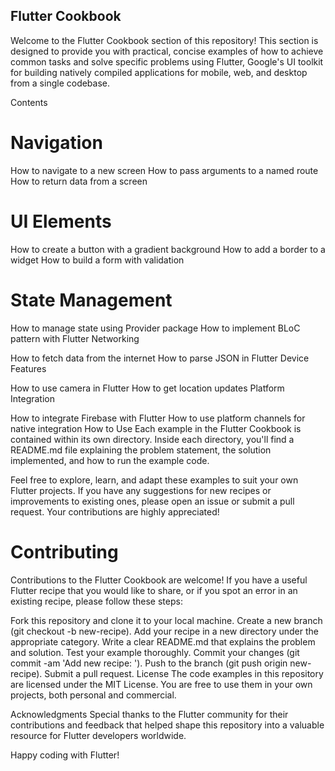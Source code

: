 
## Flutter Cookbook
Welcome to the Flutter Cookbook section of this repository! This section is designed to provide you with practical, concise examples of how to achieve common tasks and solve specific problems using Flutter, Google's UI toolkit for building natively compiled applications for mobile, web, and desktop from a single codebase.

Contents
# Navigation

How to navigate to a new screen
How to pass arguments to a named route
How to return data from a screen

# UI Elements

How to create a button with a gradient background
How to add a border to a widget
How to build a form with validation

# State Management

How to manage state using Provider package
How to implement BLoC pattern with Flutter
Networking

How to fetch data from the internet
How to parse JSON in Flutter
Device Features

How to use camera in Flutter
How to get location updates
Platform Integration

How to integrate Firebase with Flutter
How to use platform channels for native integration
How to Use
Each example in the Flutter Cookbook is contained within its own directory. Inside each directory, you'll find a README.md file explaining the problem statement, the solution implemented, and how to run the example code.

Feel free to explore, learn, and adapt these examples to suit your own Flutter projects. If you have any suggestions for new recipes or improvements to existing ones, please open an issue or submit a pull request. Your contributions are highly appreciated!

# Contributing
Contributions to the Flutter Cookbook are welcome! If you have a useful Flutter recipe that you would like to share, or if you spot an error in an existing recipe, please follow these steps:

Fork this repository and clone it to your local machine.
Create a new branch (git checkout -b new-recipe).
Add your recipe in a new directory under the appropriate category.
Write a clear README.md that explains the problem and solution.
Test your example thoroughly.
Commit your changes (git commit -am 'Add new recipe: <recipe name>').
Push to the branch (git push origin new-recipe).
Submit a pull request.
License
The code examples in this repository are licensed under the MIT License. You are free to use them in your own projects, both personal and commercial.

Acknowledgments
Special thanks to the Flutter community for their contributions and feedback that helped shape this repository into a valuable resource for Flutter developers worldwide.

Happy coding with Flutter!
